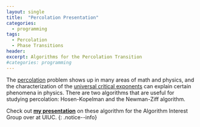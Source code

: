 ```yaml
---
layout: single
title:  "Percolation Presentation"
categories:
  - programming
tags:
  - Percolation
  - Phase Transitions
header:
excerpt: Algorithms for the Percolation Transition
#categories: programming 
---
```


The [percolation](https://en.wikipedia.org/wiki/Percolation_theory) problem shows up in many areas of math and physics, and the characterization of the [universal critical exponents](https://en.wikipedia.org/wiki/Percolation_critical_exponents) can explain certain phenomena in physics. There are two algorithms that are useful for studying percolation: Hosen-Kopelman and the Newman-Ziff algorithm. 

Check out [**my presentation**](http://algorithm-interest-group.me/algorithm/Percolation-Ryan-Levy/) on these algorithm for the Algorithm Interest Group over at UIUC. 
{: .notice--info}

